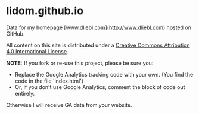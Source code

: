 lidom.github.io
========

Data for my homepage [www.dliebl.com](http://www.dliebl.com) hosted on GitHub.

All content on this site is distributed under a [Creative Commons Attribution 4.0 International License](http://creativecommons.org/licenses/by/4.0).

**NOTE:** If you fork or re-use this project, please be sure you:

* Replace the Google Analytics tracking code with your own. (You find the code in the file 'index.html') 
* Or, if you don't use Google Analytics, comment the block of code out entirely.

Otherwise I will receive GA data from your website.